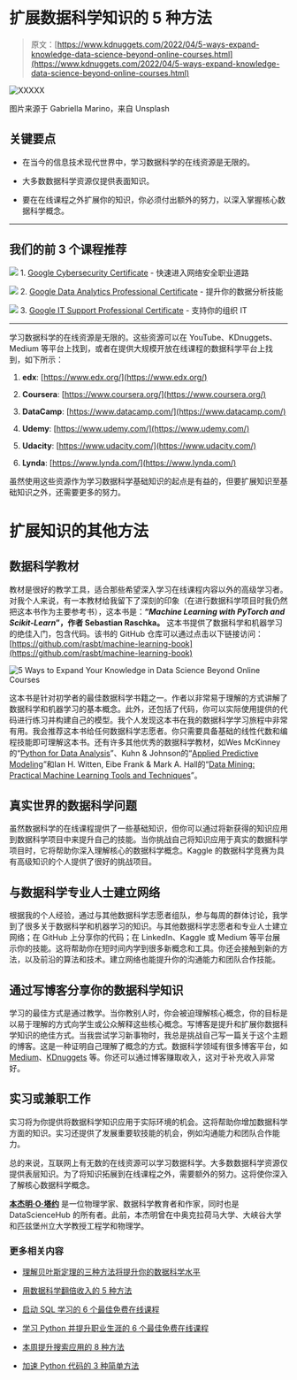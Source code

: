 # 扩展数据科学知识的 5 种方法

> 原文：[https://www.kdnuggets.com/2022/04/5-ways-expand-knowledge-data-science-beyond-online-courses.html](https://www.kdnuggets.com/2022/04/5-ways-expand-knowledge-data-science-beyond-online-courses.html)

![XXXXX](../Images/f1e9d79972aa0d4083d6d62dc85e7394.png)

图片来源于 Gabriella Marino，来自 Unsplash

## **关键要点**

+   在当今的信息技术现代世界中，学习数据科学的在线资源是无限的。

+   大多数数据科学资源仅提供表面知识。

+   要在在线课程之外扩展你的知识，你必须付出额外的努力，以深入掌握核心数据科学概念。

* * *

## 我们的前 3 个课程推荐

![](../Images/0244c01ba9267c002ef39d4907e0b8fb.png) 1\. [Google Cybersecurity Certificate](https://www.kdnuggets.com/google-cybersecurity) - 快速进入网络安全职业道路

![](../Images/e225c49c3c91745821c8c0368bf04711.png) 2\. [Google Data Analytics Professional Certificate](https://www.kdnuggets.com/google-data-analytics) - 提升你的数据分析技能

![](../Images/0244c01ba9267c002ef39d4907e0b8fb.png) 3\. [Google IT Support Professional Certificate](https://www.kdnuggets.com/google-itsupport) - 支持你的组织 IT

* * *

学习数据科学的在线资源是无限的。这些资源可以在 YouTube、KDnuggets、Medium 等平台上找到，或者在提供大规模开放在线课程的数据科学平台上找到，如下所示：

1.  **edx**: [https://www.edx.org/](https://www.edx.org/)

1.  **Coursera**: [https://www.coursera.org/](https://www.coursera.org/)

1.  **DataCamp**: [https://www.datacamp.com/](https://www.datacamp.com/)

1.  **Udemy**: [https://www.udemy.com/](https://www.udemy.com/)

1.  **Udacity**: [https://www.udacity.com/](https://www.udacity.com/)

1.  **Lynda**: [https://www.lynda.com/](https://www.lynda.com/)

虽然使用这些资源作为学习数据科学基础知识的起点是有益的，但要扩展知识至基础知识之外，还需要更多的努力。

# **扩展知识的其他方法**

## **数据科学教材**

教材是很好的教学工具，适合那些希望深入学习在线课程内容以外的高级学习者。对我个人来说，有一本教材给我留下了深刻的印象（在进行数据科学项目时我仍然把这本书作为主要参考书），这本书是：**“*****Machine Learning with PyTorch and Scikit-Learn*****”，作者 Sebastian Raschka。** 这本书提供了数据科学和机器学习的绝佳入门，包含代码。该书的 GitHub 仓库可以通过点击以下链接访问：[https://github.com/rasbt/machine-learning-book](https://github.com/rasbt/machine-learning-book)

![5 Ways to Expand Your Knowledge in Data Science Beyond Online Courses](../Images/31bfddd6127c1c13f17a55de3ae7550f.png)

这本书是针对初学者的最佳数据科学书籍之一。作者以非常易于理解的方式讲解了数据科学和机器学习的基本概念。此外，还包括了代码，你可以实际使用提供的代码进行练习并构建自己的模型。我个人发现这本书在我的数据科学学习旅程中非常有用。我会推荐这本书给任何数据科学志愿者。你只需要具备基础的线性代数和编程技能即可理解这本书。还有许多其他优秀的数据科学教材，如Wes McKinney的“[Python for Data Analysis](https://sushilapalwe.files.wordpress.com/2018/04/python-for-data-analytics-book.pdf)”、Kuhn & Johnson的“[Applied Predictive Modeling](https://vuquangnguyen2016.files.wordpress.com/2018/03/applied-predictive-modeling-max-kuhn-kjell-johnson_1518.pdf)”和Ian H. Witten, Eibe Frank & Mark A. Hall的“[Data Mining: Practical Machine Learning Tools and Techniques](https://www.wi.hs-wismar.de/~cleve/vorl/projects/dm/ss13/HierarClustern/Literatur/WittenFrank-DM-3rd.pdf)”。

## **真实世界的数据科学问题**

虽然数据科学的在线课程提供了一些基础知识，但你可以通过将新获得的知识应用到数据科学项目中来提升自己的技能。当你挑战自己将知识应用于真实的数据科学项目时，它将帮助你深入理解核心的数据科学概念。Kaggle 的数据科学竞赛为具有高级知识的个人提供了很好的挑战项目。

## **与数据科学专业人士建立网络**

根据我的个人经验，通过与其他数据科学志愿者组队，参与每周的群体讨论，我学到了很多关于数据科学和机器学习的知识。与其他数据科学志愿者和专业人士建立网络；在 GitHub 上分享你的代码；在 LinkedIn、Kaggle 或 Medium 等平台展示你的技能。这将帮助你在短时间内学到很多新概念和工具。你还会接触到新的方法，以及前沿的算法和技术。建立网络也能提升你的沟通能力和团队合作技能。

## **通过写博客分享你的数据科学知识**

学习的最佳方式是通过教学。当你教别人时，你会被迫理解核心概念，你的目标是以易于理解的方式向学生或公众解释这些核心概念。写博客是提升和扩展你数据科学知识的绝佳方式。当我尝试学习新事物时，我总是挑战自己写一篇关于这个主题的博客。这是一种证明自己理解了概念的方式。数据科学领域有很多博客平台，如 [Medium](https://medium.com)、[KDnuggets](/) 等。你还可以通过博客赚取收入，这对于补充收入非常好。

## **实习或兼职工作**

实习将为你提供将数据科学知识应用于实际环境的机会。这将帮助你增加数据科学方面的知识。实习还提供了发展重要软技能的机会，例如沟通能力和团队合作能力。

总的来说，互联网上有无数的在线资源可以学习数据科学。大多数数据科学资源仅提供表层知识。为了将知识拓展到在线课程之外，需要额外的努力。这将使你深入了解核心数据科学概念。

**[本杰明·O·塔约](https://www.linkedin.com/in/benjamin-o-tayo-ph-d-a2717511/)** 是一位物理学家、数据科学教育者和作家，同时也是 DataScienceHub 的所有者。此前，本杰明曾在中奥克拉荷马大学、大峡谷大学和匹兹堡州立大学教授工程学和物理学。

### 更多相关内容

+   [理解贝叶斯定理的三种方法将提升你的数据科学水平](https://www.kdnuggets.com/2022/06/3-ways-understanding-bayes-theorem-improve-data-science.html)

+   [用数据科学翻倍收入的 5 种方法](https://www.kdnuggets.com/2022/05/5-ways-double-income-data-science.html)

+   [启动 SQL 学习的 6 个最佳免费在线课程](https://www.kdnuggets.com/2022/10/corise-6-best-free-online-courses-jumpstart-learning-sql.html)

+   [学习 Python 并提升职业生涯的 6 个最佳免费在线课程](https://www.kdnuggets.com/2022/11/corise-6-best-free-online-courses-python-boost-career.html)

+   [本周提升搜索应用的 8 种方法](https://www.kdnuggets.com/2022/09/corise-8-ways-improve-search-application-week.html)

+   [加速 Python 代码的 3 种简单方法](https://www.kdnuggets.com/2022/10/3-simple-ways-speed-python-code.html)
